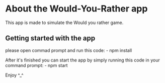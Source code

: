 # About the Would-You-Rather app
 This app is made to simulate the Would you rather game.

## Getting started with the app
please open commad prompt and run this code:
    - npm install

After it's finished you can start the app by simply running this code in your command prompt:
    - npm start

Enjoy ^_^

